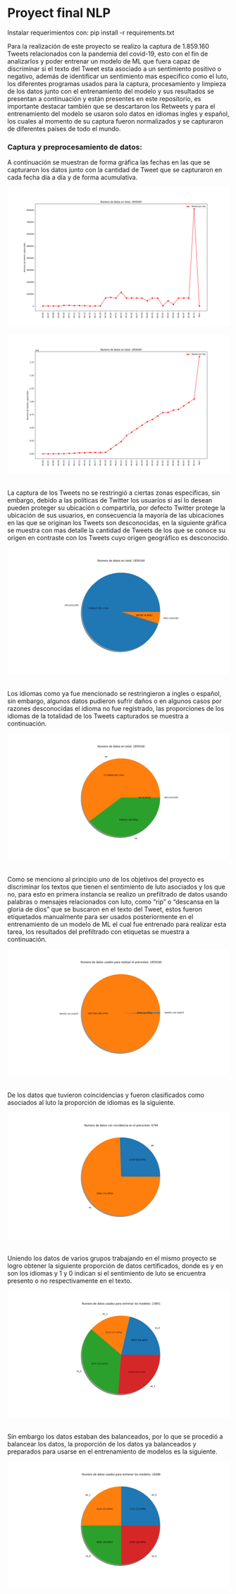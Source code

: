# Proyect final NLP

Instalar requerimientos con: pip install -r requirements.txt

Para la realización de este proyecto se realizo la captura de 1.859.160 Tweets relacionados con la pandemia del covid-19, esto con el fin de analizarlos y poder entrenar un modelo de ML que fuera capaz de discriminar si el texto del Tweet esta asociado a un sentimiento positivo o negativo, además de identificar un sentimiento mas especifico como el luto, los diferentes programas usados para la captura, procesamiento y limpieza de los datos junto con el entrenamiento del modelo y sus resultados se presentan a continuación y están presentes en este repositorio, es importante destacar también que se descartaron los Retweets y para el entrenamiento del modelo se usaron solo datos en idiomas ingles y español, los cuales al momento de su captura fueron normalizados y se capturaron de diferentes países de todo el mundo.

### Captura y preprocesamiento de datos:

A continuación se muestran de forma gráfica las fechas en las que se capturaron los datos junto con la cantidad de Tweet que se capturaron en cada fecha día a día y de forma acumulativa.

<div style="text-align:center">
<img src="captura de datos/graficas datos/0_analisis_fechas_dia_a_dia.png" alt="Fechas de captura"/><br>
</div><br>

<div style="text-align:center">
<img src="captura de datos/graficas datos/0_analisis_fechas_acomulativo.png" alt="Fechas de captura"/><br>
</div><br>

La captura de los Tweets no se restringió a ciertas zonas especificas, sin embargo, debido a las políticas de Twitter los usuarios si así lo desean pueden proteger su ubicación o compartirla, por defecto Twitter protege la ubicación de sus usuarios, en consecuencia la mayoría de las ubicaciones en las que se originan los Tweets son desconocidas, en la siguiente gráfica se muestra con mas detalle la cantidad de Tweets de los que se conoce su origen en contraste con los Tweets cuyo origen geográfico es desconocido.

<div style="text-align:center">
<img src="captura de datos/graficas datos/0_analisis_paises.png" alt="Paises desconocidos vs conocidos"/><br>
</div><br>

Los idiomas como ya fue mencionado se restringieron a ingles o español, sin embargo, algunos datos pudieron sufrir daños o en algunos casos por razones desconocidas el idioma no fue registrado, las proporciones de los idiomas de la totalidad de los Tweets capturados se muestra a continuación.

<div style="text-align:center">
<img src="captura de datos/graficas datos/0_analisis_idiomas.png" alt="Proporcion de idiomas"/><br>
</div><br>

Como se menciono al principio uno de los objetivos del proyecto es discriminar los textos que tienen el sentimiento de luto asociados y los que no, para esto en primera instancia se realizo un prefiltrado de datos usando palabras o mensajes relacionados con luto, como “rip” o “descansa en la gloria de dios” que se buscaron en el texto del Tweet, estos fueron etiquetados manualmente para ser usados posteriormente en el entrenamiento de un modelo de ML el cual fue entrenado para realizar esta tarea, los resultados del prefiltrado con etiquetas se muestra a continuación.

<div style="text-align:center">
<img src="captura de datos/graficas datos/0_analisis_preconteo_mourning.png" alt="Datos prefiltrado luto"/><br>
</div><br>

De los datos que tuvieron coincidencias y fueron clasificados como asociados al luto la proporción de idiomas es la siguiente.

<div style="text-align:center">
<img src="captura de datos/graficas datos/0_analisis_idiomas_preconteo_mourning.png" alt="Proporcion de idiomas datos prefiltrado luto"/><br>
</div><br>

Uniendo los datos de varios grupos trabajando en el mismo proyecto se logro obtener la siguiente proporción de datos certificados, donde es y en son los idiomas y 1 y 0 indican si el sentimiento de luto se encuentra presento o no respectivamente en el texto.

<div style="text-align:center">
<img src="entrenamiento de modelos/graficas datos/0_distribucion_datos_entrenamiento.png" alt="Proporcion datos de luto en cada idioma"/><br>
</div><br>

Sin embargo los datos estaban des balanceados, por lo que se procedió a balancear los datos, la proporción de los datos ya balanceados y preparados para usarse en el entrenamiento de modelos es la siguiente.

<div style="text-align:center">
<img src="entrenamiento de modelos/graficas datos/1_distribucion_datos_entrenamiento.png" alt="Proporcion datos de luto en cada idioma"/><br>
</div><br>
